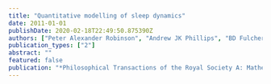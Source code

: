 ```yaml
---
title: "Quantitative modelling of sleep dynamics"
date: 2011-01-01
publishDate: 2020-02-18T22:49:50.875390Z
authors: ["Peter Alexander Robinson", "Andrew JK Phillips", "BD Fulcher", "Max Puckeridge", "James A Roberts"]
publication_types: ["2"]
abstract: ""
featured: false
publication: "*Philosophical Transactions of the Royal Society A: Mathematical, Physical and Engineering Sciences*"
---
```


